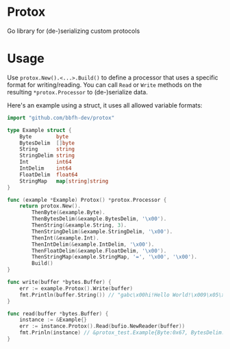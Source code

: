 # Protox

Go library for (de-)serializing custom protocols

# Usage

Use `protox.New().<...>.Build()` to define a processor that uses a specific format for writing/reading. You can call `Read` or `Write` methods on the resulting `*protox.Processor` to (de-)serialize data.

Here's an example using a struct, it uses all allowed variable formats:

```go
import "github.com/bbfh-dev/protox"

type Example struct {
	Byte        byte
	BytesDelim  []byte
	String      string
	StringDelim string
	Int         int64
	IntDelim    int64
	FloatDelim  float64
	StringMap   map[string]string
}

func (example *Example) Protox() *protox.Processor {
	return protox.New().
		ThenByte(&example.Byte).
		ThenBytesDelim(&example.BytesDelim, '\x00').
		ThenString(&example.String, 3).
		ThenStringDelim(&example.StringDelim, '\x00').
		ThenInt(&example.Int).
		ThenIntDelim(&example.IntDelim, '\x00').
		ThenFloatDelim(&example.FloatDelim, '\x00').
		ThenStringMap(example.StringMap, '=', '\x00', '\x00').
		Build()
}

func write(buffer *bytes.Buffer) {
	err := example.Protox().Write(buffer)
    fmt.Println(buffer.String()) // "gabc\x00hi!Hello World!\x009\x05\x00\x00\x00\x00\x00\x0042069\x00420.69\x00a=(1)\x00b=(2)\x00c=(3)\x00\x00"
}

func read(buffer *bytes.Buffer) {
	instance := &Example{}
    err := instance.Protox().Read(bufio.NewReader(buffer))
    fmt.Prinln(instance) // &protox_test.Example{Byte:0x67, BytesDelim:[]uint8{0x61, 0x62, 0x63}, String:"hi!", StringDelim:"Hello World!", Int:1337, IntDelim:42069, FloatDelim:420.69, StringMap:map[string]string{"a":"(1)", "b":"(2)", "c":"(3)"}}
}
```
